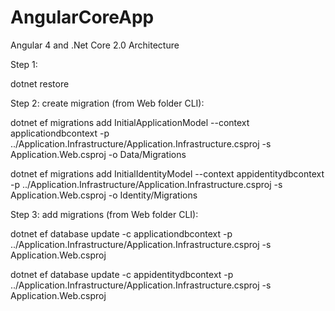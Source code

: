 # AngularCoreApp
Angular 4 and .Net Core 2.0 Architecture

Step 1:

dotnet restore 
 
Step 2: create migration (from Web folder CLI):

dotnet ef migrations add InitialApplicationModel --context applicationdbcontext -p ../Application.Infrastructure/Application.Infrastructure.csproj -s Application.Web.csproj -o Data/Migrations

dotnet ef migrations add InitialIdentityModel --context appidentitydbcontext -p ../Application.Infrastructure/Application.Infrastructure.csproj -s Application.Web.csproj -o Identity/Migrations
 
Step 3: add migrations (from Web folder CLI):

dotnet ef database update -c applicationdbcontext -p ../Application.Infrastructure/Application.Infrastructure.csproj -s Application.Web.csproj

dotnet ef database update -c appidentitydbcontext -p ../Application.Infrastructure/Application.Infrastructure.csproj -s Application.Web.csproj
